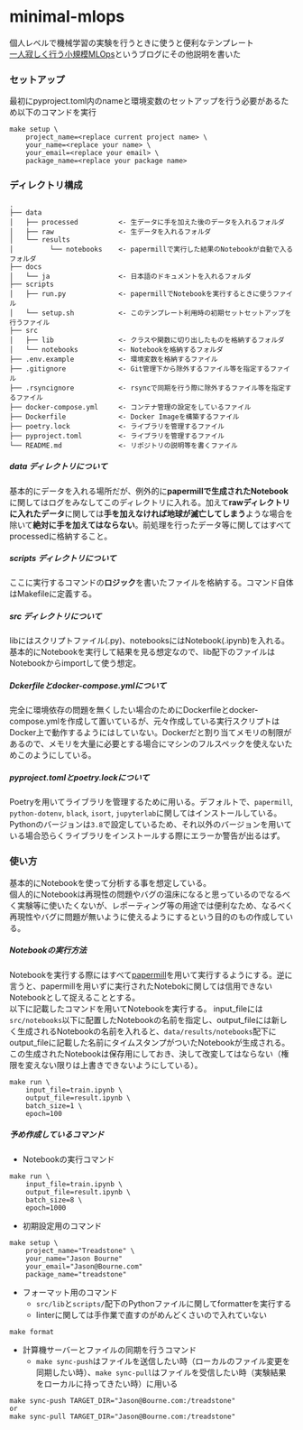# minimal-mlops
個人レベルで機械学習の実験を行うときに使うと便利なテンプレート  
[一人寂しく行う小規模MLOps](https://k0tk267.github.io/posts/minimal-mlops)というブログにその他説明を書いた

### セットアップ
最初にpyproject.toml内のnameと環境変数のセットアップを行う必要があるため以下のコマンドを実行
```
make setup \
    project_name=<replace current project name> \
    your_name=<replace your name> \
    your_email=<replace your email> \
    package_name=<replace your package name>
```

### ディレクトリ構成
```
.
├── data
│   ├── processed          <- 生データに手を加えた後のデータを入れるフォルダ
│   ├── raw                <- 生データを入れるフォルダ
│   └── results
│         └── notebooks    <- papermillで実行した結果のNotebookが自動で入るフォルダ
├── docs
│   └── ja                 <- 日本語のドキュメントを入れるフォルダ
├── scripts
│   ├── run.py             <- papermillでNotebookを実行するときに使うファイル
│   └── setup.sh           <- このテンプレート利用時の初期セットセットアップを行うファイル
├── src
│   ├── lib                <- クラスや関数に切り出したものを格納するフォルダ
│   └── notebooks          <- Notebookを格納するフォルダ
├── .env.example           <- 環境変数を格納するファイル
├── .gitignore             <- Git管理下から除外するファイル等を指定するファイル
├── .rsyncignore           <- rsyncで同期を行う際に除外するファイル等を指定するファイル
├── docker-compose.yml     <- コンテナ管理の設定をしているファイル
├── Dockerfile             <- Docker Imageを構築するファイル
├── poetry.lock            <- ライブラリを管理するファイル
├── pyproject.toml         <- ライブラリを管理するファイル
└── README.md              <- リポジトリの説明等を書くファイル
```

##### data ディレクトリについて
基本的にデータを入れる場所だが、例外的に**papermillで生成されたNotebook**に関してはログをみなしてこのディレクトリに入れる。加えて**rawディレクトリに入れたデータ**に関しては**手を加えなければ地球が滅亡してしまう**ような場合を除いて**絶対に手を加えてはならない**。前処理を行ったデータ等に関してはすべてprocessedに格納すること。

##### scripts ディレクトリについて
ここに実行するコマンドの**ロジック**を書いたファイルを格納する。コマンド自体はMakefileに定義する。

##### src ディレクトリについて
libにはスクリプトファイル(.py)、notebooksにはNotebook(.ipynb)を入れる。基本的にNotebookを実行して結果を見る想定なので、lib配下のファイルはNotebookからimportして使う想定。

##### Dckerfileとdocker-compose.ymlについて
完全に環境依存の問題を無くしたい場合のためにDockerfileとdocker-compose.ymlを作成して置いているが、元々作成している実行スクリプトはDocker上で動作するようにはしていない。Dockerだと割り当てメモリの制限があるので、メモリを大量に必要とする場合にマシンのフルスペックを使えないためこのようにしている。

##### pyproject.tomlとpoetry.lockについて
Poetryを用いてライブラリを管理するために用いる。デフォルトで、`papermill`, `python-dotenv`, `black`, `isort`, `jupyterlab`に関してはインストールしている。Pythonのバージョンは`3.8`で設定しているため、それ以外のバージョンを用いている場合恐らくライブラリをインストールする際にエラーか警告が出るはず。

### 使い方
基本的にNotebookを使って分析する事を想定している。  
個人的にNotebookは再現性の問題やバグの温床になると思っているのでなるべく実験等に使いたくないが、レポーティング等の用途では便利なため、なるべく再現性やバグに問題が無いように使えるようにするという目的のもの作成している。
##### Notebookの実行方法
Notebookを実行する際にはすべて[papermill](https://github.com/nteract/papermill)を用いて実行するようにする。逆に言うと、papermillを用いずに実行されたNotebokに関しては信用できないNotebookとして捉えることとする。  
以下に記載したコマンドを用いてNotebookを実行する。
input_fileには`src/notebooks`以下に配置したNotebookの名前を指定し、output_fileには新しく生成されるNotebookの名前を入れると、`data/results/notebooks`配下にoutput_fileに記載した名前にタイムスタンプがついたNotebookが生成される。この生成されたNotebookは保存用にしておき、決して改変してはならない（権限を変えない限りは上書きできないようにしている）。
```
make run \
    input_file=train.ipynb \
    output_file=result.ipynb \
    batch_size=1 \
    epoch=100
```

##### 予め作成しているコマンド
- Notebookの実行コマンド
```
make run \
    input_file=train.ipynb \
    output_file=result.ipynb \
    batch_size=8 \
    epoch=1000
```
- 初期設定用のコマンド
```
make setup \
    project_name="Treadstone" \
    your_name="Jason Bourne"
    your_email="Jason@Bourne.com"
    package_name="treadstone"
```
- フォーマット用のコマンド
  - `src/lib`と`scripts/`配下のPythonファイルに関してformatterを実行する
  - linterに関しては手作業で直すのがめんどくさいので入れていない
```
make format
```

- 計算機サーバーとファイルの同期を行うコマンド
  - `make sync-push`はファイルを送信したい時（ローカルのファイル変更を同期したい時）、`make sync-pull`はファイルを受信したい時（実験結果をローカルに持ってきたい時）に用いる
```
make sync-push TARGET_DIR="Jason@Bourne.com:/treadstone"
or
make sync-pull TARGET_DIR="Jason@Bourne.com:/treadstone"
```